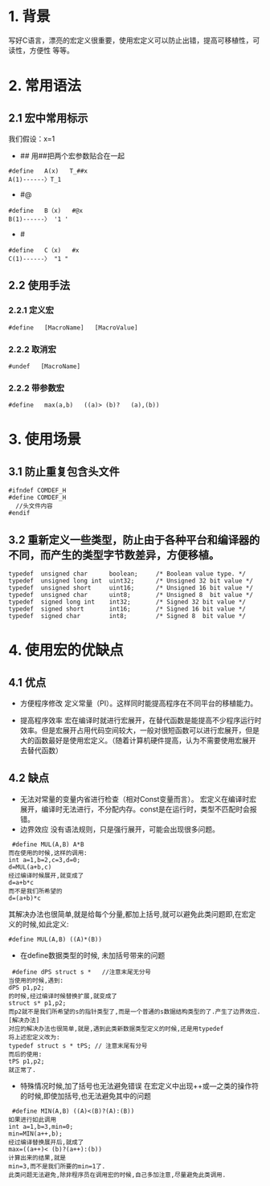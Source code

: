
# 1. 背景
写好C语言，漂亮的宏定义很重要，使用宏定义可以防止出错，提高可移植性，可读性，方便性 等等。
# 2. 常用语法


## 2.1 宏中常用标示
我们假设：x=1
* \##
用##把两个宏参数贴合在一起
```
#define   A(x)   T_##x 
A(1)------〉T_1
```
* #@
```
#define   B（x)   #@x 
B(1)------〉 '1 ' 
```
* \#
```
#define   C（x)   #x 
C(1)------〉 "1 " 
```

## 2.2 使用手法

### 2.2.1 定义宏
```
#define   [MacroName]   [MacroValue] 
```
### 2.2.2 取消宏
```
#undef   [MacroName] 
```

### 2.2.2 带参数宏
```
#define   max(a,b)   ((a)> (b)?   (a),(b)) 
```



# 3. 使用场景
## 3.1 防止重复包含头文件
```
#ifndef COMDEF_H
#define COMDEF_H
  //头文件内容
#endif 
```

## 3.2 重新定义一些类型，防止由于各种平台和编译器的不同，而产生的类型字节数差异，方便移植。
```
typedef  unsigned char      boolean;     /* Boolean value type. */
typedef  unsigned long int  uint32;      /* Unsigned 32 bit value */
typedef  unsigned short     uint16;      /* Unsigned 16 bit value */
typedef  unsigned char      uint8;       /* Unsigned 8  bit value */
typedef  signed long int    int32;       /* Signed 32 bit value */
typedef  signed short       int16;       /* Signed 16 bit value */
typedef  signed char        int8;        /* Signed 8  bit value */
```


# 4. 使用宏的优缺点
## 4.1 优点
* 方便程序修改
定义常量（PI）。这样同时能提高程序在不同平台的移植能力。

* 提高程序效率
宏在编译时就进行宏展开，在替代函数是能提高不少程序运行时效率。但是宏展开占用代码空间较大，一般对很短函数可以进行宏展开，但是大的函数最好是使用宏定义。（随着计算机硬件提高，认为不需要使用宏展开去替代函数）
## 4.2 缺点
* 无法对常量的变量内省进行检查（相对Const变量而言）。
宏定义在编译时宏展开，编译时无法进行，不分配内存。const是在运行时，类型不匹配时会报错。
* 边界效应
没有语法规则，只是强行展开，可能会出现很多问题。
```
 #define MUL(A,B) A*B
而在使用的时候,这样的调用:
int a=1,b=2,c=3,d=0;
d=MUL(a+b,c)
经过编译时候展开,就变成了
d=a+b*c
而不是我们所希望的
d=(a+b)*c
```
其解决办法也很简单,就是给每个分量,都加上括号,就可以避免此类问题即,在宏定义的时候,如此定义:
```
#define MUL(A,B) ((A)*(B))
```

* 在define数据类型的时候, 未加括号带来的问题
```
 #define dPS struct s *   //注意末尾无分号
当使用的时候,遇到:
dPS p1,p2;
的时候,经过编译时候替换扩展,就变成了
struct s* p1,p2;
而p2就不是我们所希望的s的指针类型了,而是一个普通的s数据结构类型的了.产生了边界效应.
[解决办法]
对应的解决办法也很简单,就是,遇到此类新数据类型定义的时候,还是用typedef
将上述宏定义改为:
typedef struct s * tPS; // 注意末尾有分号
而后的使用:
tPS p1,p2;
就正常了.
```

* 特殊情况时候,加了括号也无法避免错误
在宏定义中出现++或—之类的操作符的时候,即使加括号,也无法避免其中的问题
```
 #define MIN(A,B) ((A)<(B)?(A):(B))
如果进行如此调用
int a=1,b=3,min=0;
min=MIN(a++,b);
经过编译替换展开后,就成了
max=((a++)< (b)?(a++):(b))
计算出来的结果,就是
min=3,而不是我们所要的min=1了.
此类问题无法避免,除非程序员在调用宏的时候,自己多加注意,尽量避免此类调用.
```